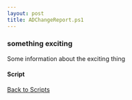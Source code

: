 ```yaml
---
layout: post
title: ADChangeReport.ps1
---
```


### something exciting

Some information about the exciting thing

#### Script

<script src="https://gist-it.appspot.com/github.com/BanterBoy/scripts-blog/blob/master/PowerShell/scripts/activeDirectory/ADChangeReport.ps1" crossorigin="anonymous"></script>

<a href="/menu/_pages/scripts.html">Back to Scripts</a>
